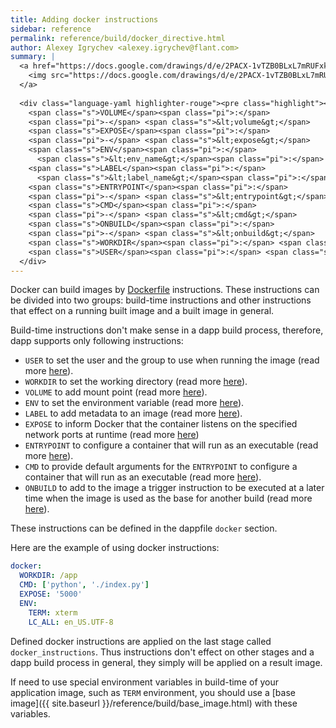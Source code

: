 ```yaml
---
title: Adding docker instructions
sidebar: reference
permalink: reference/build/docker_directive.html
author: Alexey Igrychev <alexey.igrychev@flant.com>
summary: |
  <a href="https://docs.google.com/drawings/d/e/2PACX-1vTZB0BLxL7mRUFxkrOMaj310CQgb5D5H_V0gXe7QYsTu3kKkdwchg--A1EoEP2CtKbO8pp2qARfeoOK/pub?w=2031&amp;h=144" data-featherlight="image">
    <img src="https://docs.google.com/drawings/d/e/2PACX-1vTZB0BLxL7mRUFxkrOMaj310CQgb5D5H_V0gXe7QYsTu3kKkdwchg--A1EoEP2CtKbO8pp2qARfeoOK/pub?w=1016&amp;h=72">
  </a>
  
  <div class="language-yaml highlighter-rouge"><pre class="highlight"><code><span class="s">docker</span><span class="pi">:</span>
    <span class="s">VOLUME</span><span class="pi">:</span>
    <span class="pi">-</span> <span class="s">&lt;volume&gt;</span>
    <span class="s">EXPOSE</span><span class="pi">:</span>
    <span class="pi">-</span> <span class="s">&lt;expose&gt;</span>
    <span class="s">ENV</span><span class="pi">:</span>
      <span class="s">&lt;env_name&gt;</span><span class="pi">:</span> <span class="s">&lt;env_value&gt;</span>
    <span class="s">LABEL</span><span class="pi">:</span>
      <span class="s">&lt;label_name&gt;</span><span class="pi">:</span> <span class="s">&lt;label_value&gt;</span>
    <span class="s">ENTRYPOINT</span><span class="pi">:</span>
    <span class="pi">-</span> <span class="s">&lt;entrypoint&gt;</span>
    <span class="s">CMD</span><span class="pi">:</span>
    <span class="pi">-</span> <span class="s">&lt;cmd&gt;</span>
    <span class="s">ONBUILD</span><span class="pi">:</span>
    <span class="pi">-</span> <span class="s">&lt;onbuild&gt;</span>
    <span class="s">WORKDIR</span><span class="pi">:</span> <span class="s">&lt;workdir&gt;</span>
    <span class="s">USER</span><span class="pi">:</span> <span class="s">&lt;user&gt;</span></code></pre>
  </div>
---
```


Docker can build images by [Dockerfile](https://docs.docker.com/engine/reference/builder/) instructions. These instructions can be divided into two groups: build-time instructions and other instructions that effect on a running built image and a built image in general.  

Build-time instructions don't make sense in a dapp build process, therefore, dapp supports only following instructions:

* `USER` to set the user and the group to use when running the image (read more [here](https://docs.docker.com/engine/reference/builder/#user)).
* `WORKDIR` to set the working directory (read more [here](https://docs.docker.com/engine/reference/builder/#workdir)).
* `VOLUME` to add mount point (read more [here](https://docs.docker.com/engine/reference/builder/#volume)).
* `ENV` to set the environment variable (read more [here](https://docs.docker.com/engine/reference/builder/#env)).
* `LABEL` to add metadata to an image (read more [here](https://docs.docker.com/engine/reference/builder/#label)).
* `EXPOSE` to inform Docker that the container listens on the specified network ports at runtime (read more [here](https://docs.docker.com/engine/reference/builder/#expose))
* `ENTRYPOINT` to configure a container that will run as an executable (read more [here](https://docs.docker.com/engine/reference/builder/#entrypoint)).
* `CMD` to provide default arguments for the `ENTRYPOINT` to configure a container that will run as an executable (read more [here](https://docs.docker.com/engine/reference/builder/#cmd)).
* `ONBUILD` to add to the image a trigger instruction to be executed at a later time when the image is used as the base for another build (read more [here](https://docs.docker.com/engine/reference/builder/#onbuild)).

These instructions can be defined in the dappfile `docker` section.

Here are the example of using docker instructions:

```yaml
docker:
  WORKDIR: /app
  CMD: ['python', './index.py']
  EXPOSE: '5000'
  ENV:
    TERM: xterm
    LC_ALL: en_US.UTF-8
```

Defined docker instructions are applied on the last stage called `docker_instructions`. Thus instructions don't effect on other stages and a dapp build process in general, they simply will be applied on a result image. 

If need to use special environment variables in build-time of your application image, such as `TERM` environment, you should use a [base image]({{ site.baseurl }}/reference/build/base_image.html) with these variables.
